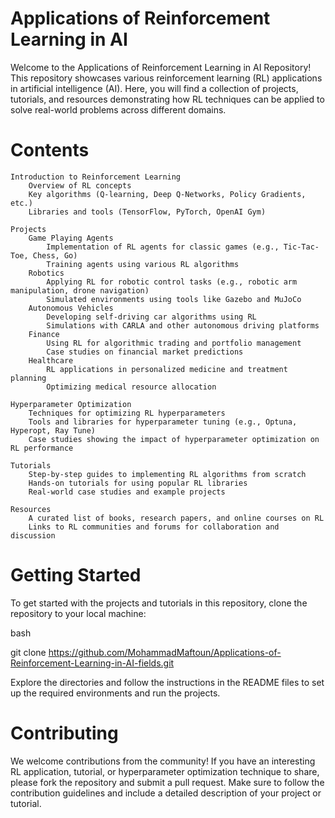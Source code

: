 # Applications of Reinforcement Learning in AI

Welcome to the Applications of Reinforcement Learning in AI Repository! This repository showcases various reinforcement learning (RL) applications in artificial intelligence (AI). Here, you will find a collection of projects, tutorials, and resources demonstrating how RL techniques can be applied to solve real-world problems across different domains.

# Contents

    Introduction to Reinforcement Learning
        Overview of RL concepts
        Key algorithms (Q-learning, Deep Q-Networks, Policy Gradients, etc.)
        Libraries and tools (TensorFlow, PyTorch, OpenAI Gym)

    Projects
        Game Playing Agents
            Implementation of RL agents for classic games (e.g., Tic-Tac-Toe, Chess, Go)
            Training agents using various RL algorithms
        Robotics
            Applying RL for robotic control tasks (e.g., robotic arm manipulation, drone navigation)
            Simulated environments using tools like Gazebo and MuJoCo
        Autonomous Vehicles
            Developing self-driving car algorithms using RL
            Simulations with CARLA and other autonomous driving platforms
        Finance
            Using RL for algorithmic trading and portfolio management
            Case studies on financial market predictions
        Healthcare
            RL applications in personalized medicine and treatment planning
            Optimizing medical resource allocation

    Hyperparameter Optimization
        Techniques for optimizing RL hyperparameters
        Tools and libraries for hyperparameter tuning (e.g., Optuna, Hyperopt, Ray Tune)
        Case studies showing the impact of hyperparameter optimization on RL performance

    Tutorials
        Step-by-step guides to implementing RL algorithms from scratch
        Hands-on tutorials for using popular RL libraries
        Real-world case studies and example projects

    Resources
        A curated list of books, research papers, and online courses on RL
        Links to RL communities and forums for collaboration and discussion

# Getting Started

To get started with the projects and tutorials in this repository, clone the repository to your local machine:

bash

git clone https://github.com/MohammadMaftoun/Applications-of-Reinforcement-Learning-in-AI-fields.git

Explore the directories and follow the instructions in the README files to set up the required environments and run the projects.
# Contributing

We welcome contributions from the community! If you have an interesting RL application, tutorial, or hyperparameter optimization technique to share, please fork the repository and submit a pull request. Make sure to follow the contribution guidelines and include a detailed description of your project or tutorial.
